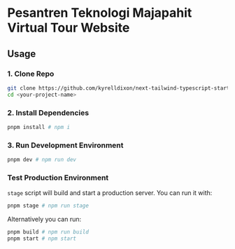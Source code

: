 # Pesantren Teknologi Majapahit Virtual Tour Website

## Usage

### 1. Clone Repo

```bash
git clone https://github.com/kyrelldixon/next-tailwind-typescript-starter <your-project-name>
cd <your-project-name>
```

### 2. Install Dependencies

```bash
pnpm install # npm i
```

### 3. Run Development Environment

```bash
pnpm dev # npm run dev
```

### Test Production Environment

`stage` script will build and start a production server. You can run it with:

```bash
pnpm stage # npm run stage
```

Alternatively you can run:

```bash
pnpm build # npm run build
pnpm start # npm start
```
